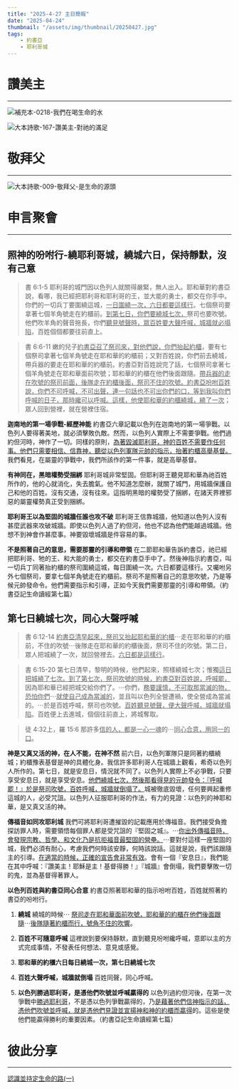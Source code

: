 ```yaml
---
title: "2025-4-27 主日簡報"
date: "2025-04-24"
thumbnail: "/assets/img/thumbnail/20250427.jpg"
tags:
    - 約書亞
    - 耶利哥城
---
```


# 讚美主
___

![補充本-0218-我們在喝生命的水](/assets/img/hymns/hymn-supplement-218.jpg "補充本-0218-我們在喝生命的水")

![大本詩歌-167-讚美主-對祂的滿足](/assets/img/hymns/hymn-167.jpg "大本詩歌-167-讚美主-對祂的滿足")

# 敬拜父
___

![大本詩歌-009-敬拜父-是生命的源頭](/assets/img/hymns/hymn-9.jpg "大本詩歌-009-敬拜父-是生命的源頭")

# 申言聚會
___

## 照神的吩咐行-繞耶利哥城，繞城六日，保持靜默，沒有己意

> 書 6:1-5 耶利哥的城門因以色列人就關得嚴緊，無人出入。耶和華對約書亞說，看哪，我已經把耶利哥和耶利哥的王，並大能的勇士，都交在你手中。你們的一切兵丁要圍繞這城，<u>一日圍繞一次，六日都要這樣行</u>。七個祭司要拿著七個羊角號走在約櫃前。<u>到第七日，你們要繞城七次，</u>祭司也要吹號。他們吹羊角的聲音拖長，你們<u>聽見號聲時，眾百姓要大聲呼喊，城牆就必塌陷</u>，百姓個個都要往前直上。 

> 書 6:6-11 嫩的兒子<u>約書亞召了祭司來，對他們說，你們抬起</u><u>約櫃</u>，要有七個祭司拿著七個羊角號走在耶和華的約櫃前；又對百姓說，你們前去繞城，帶兵器的要走在耶和華的約櫃前。約書亞對百姓說完了話，七個祭司拿著七個羊角號走在耶和華面前吹號；耶和華的約櫃在他們後面跟隨。<u>帶兵器的走在吹號的祭司前面，後隊走在約櫃後面，祭司不住的吹號。約書亞吩咐百姓說，你們不可呼喊，不可出聲，連一句話也不可出你們的口，等到我叫你們呼喊的日子，那時纔可以呼喊。這樣，他使耶和華的約櫃繞城，繞了一次</u>；眾人回到營裡，就在營裡住宿。

**迦南地的第一場爭戰-經歷神能** 約書亞六章記載以色列在迦南地的第一場爭戰。以色列人要得著美地，就必須擊敗仇敵。然而，以色列人實際上不需要爭戰。他們過約但河時，神作了一切。同樣的原則，<u>為著毀滅耶利哥，神的百姓不需要作任何事。他們只需要相信、信靠神，聽從以色列軍隊元帥的指示，抬著約櫃高舉基督。</u>我們看見，在屬靈的爭戰中，我們所該作的第一件事，就是高舉基督。

**有神同在，黑暗權勢受捆綁** 耶利哥城非常堅固。但耶利哥王聽見耶和華為祂百姓所作的，他的心就消化，失去膽氣。他不知道怎麼辦，就關了城門，用城牆保護自己和他的百姓。沒有交通，沒有往來。這指明黑暗的權勢受了捆綁，在諸天界裡邪惡的屬靈權勢真正受到捆綁。

**耶利哥王以為堅固的城牆任誰也攻不破** 耶利哥王信靠城牆，他知道以色列人沒有甚麼武器來攻破城牆。即使以色列人過了約但河，他也不認為他們能越過城牆。他想不到神會作甚麼事。神要毀壞城牆是件容易的事。

**不是照著自己的意思，需要那靈的引導和帶領** 在二節耶和華告訴約書亞，祂已經把耶利哥、牠的王、和大能的勇士，都交在約書亞手中了。然後神指示約書亞，叫一切兵丁同著抬約櫃的祭司圍繞這城，每日圍繞一次。六日都要這樣行。又囑咐另外七個祭司，要拿七個羊角號走在約櫃前。祭司不是照著自己的意思吹號，乃是等候元帥發命令。他們需要指示和引導，正如今天我們需要那靈的引導和帶領。（約書亞記生命讀經第七篇）

## 第七日繞城七次，同心大聲呼喊

> 書 6:12-14 <u>約書亞清早起來，祭司又抬起耶和華的</u><u>約櫃</u>⋯走在耶和華的約櫃前，不住的吹號⋯後隊走在耶和華的約櫃後面，祭司不住的吹號。第二日，眾人把城繞了一次，就回營裡去。<u>六日都是這樣行</u>。

> 書 6:15-20 第七日清早，黎明的時候，他們起來，照樣繞城七次；惟獨<u>這日</u><u>把城繞</u><u>了七次。到了第七次，祭司吹號的時候，約書亞對百姓說，呼喊罷，</u>因為耶和華已經把城交給你們了。⋯你們，<u>務要謹慎，不可取那當滅的物，恐怕你們</u>⋯<u>就使自己成為當滅的</u>，並且叫以色列全營遭禍，使全營成為當滅的。⋯於是百姓呼喊，祭司也吹號。<u>百姓聽見號聲，便大聲呼喊，城牆就塌陷</u>。百姓便上去進城，個個往前直上，將城奪取。

> 徒 4:32上，羅 15:6 那許多<u>信的人，都是一心</u><u>一</u><u>魂</u>的⋯<u>同心合意，用同一的口</u>。

**神是又真又活的神，在人不能，在神不然** 前六日，以色列軍隊只是同著約櫃繞城；約櫃豫表基督是神的具體化身。我信許多耶利哥人在城牆上觀看，希奇以色列人所作的。第七日，就是安息日，情況就不同了。以色列人實際上不必爭戰，只要享受安息日，就是享受安息。<u>他們繞城七次，然後那看得見的元帥發令：『呼喊罷！』於是祭司吹號，百姓呼喊，城牆就倒塌了。</u>城被徹底毀壞，任何要興起重修這城的人，必受咒詛。以色列人征服耶利哥的作法，有力的見證：以色列的神耶和華，是又真又活的神。

**傳福音如同攻耶利城** 我們可將耶利哥遭摧毀的記載應用於傳福音。我們接受負擔探訪罪人時，需要領悟每個罪人都是受咒詛的『堅固之城』。⋯<u>你出外傳福音時，會發現宗教、哲學、和文化乃是抗拒福音最堅固的營壘。</u>⋯要對付這樣一座堅固的城，我們必須有耐心，考慮我們何時該安靜，何時該說話。這就是說，我們該跟隨主的引導。<u>在適當的時候，正確的宣告會非常有效</u>。會有一個『安息日』，我們能在其中呼喊：『讚美主！耶穌是主！基督得勝！』『城牆』會倒塌，我們要擊敗一切的鬼，並為基督得著罪人。

**以色列百姓與約書亞同心合意** 約書亞照著耶和華的指示吩咐百姓，百姓就照著約書亞的吩咐行。

1. **繞城** 繞城的時候⋯ <u>祭司走在耶和華面前吹號，耶和華的約櫃在他們後面跟隨</u>⋯<u>後隊隨著約櫃而行，號角不住的吹響</u>。

2. **百姓不可隨意呼喊** 這裡說到要保持靜默，直到聽見吩咐纔呼喊，意即以主的方式完成事情，不發表任何想法、意見或感覺。

3. **耶和華的約櫃六日每日繞城一次，第七日繞城七次** 

4. **百姓大聲呼喊，城牆就倒塌** 百姓同聲，同心呼喊。

5. **以色列勝過耶利哥，是憑他們吹號並呼喊贏得的** 以色列過約但河後，在第一次爭戰中<u>勝過耶利哥</u>，不是憑以色列爭戰贏得的，乃<u>是藉著他們信神指示的話，憑他們吹號並呼喊，就是憑他們見證並宣揚神和</u><u>神的約櫃</u><u>而贏得</u>的。這些是使他們能贏得勝利的重要因素。（約書亞記生命讀經第七篇）

# 彼此分享
___

<a href="../../assets/docs/2025toKnowAndHoldFastTheWayOfLife.pdf" download="認識並持定生命的路(一).pdf">認識並持定生命的路(一)</a>

<object data="../../assets/docs/2025toKnowAndHoldFastTheWayOfLife.pdf" width="100%" height="1000" type='application/pdf'></object>
